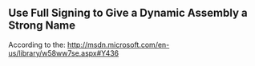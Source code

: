 ﻿Use Full Signing to Give a Dynamic Assembly a Strong Name
---------------------------------------------------------

According to the:  http://msdn.microsoft.com/en-us/library/w58ww7se.aspx#Y436